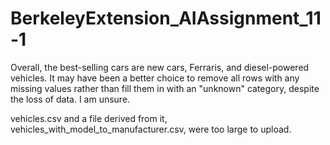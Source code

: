 # BerkeleyExtension_AIAssignment_11-1

Overall, the best-selling cars are new cars, Ferraris, and diesel-powered vehicles.
It may have been a better choice to remove all rows with any missing values rather than fill them in with an "unknown" category, despite the loss of data. I am unsure.


vehicles.csv and a file derived from it, vehicles_with_model_to_manufacturer.csv, were too large to upload.
